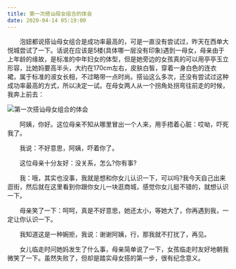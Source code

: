 ```yaml
---
title: 第一次搭讪母女组合的体会
date: 2020-04-14 05:19:00
---
```




　　泡妞都说搭讪母女组合是成功率最高的，可是一直没有尝试过，昨天在西单大悦城尝试了一下。话说在应该是5楼(具体哪一层没有印象)遇到一母女，母亲由于上年龄的缘故，是标准的中年妇女的体型，但是她旁边的女孩真的可以用亭亭玉立形容，比她妈要高半头，大约在170cm左右，皮肤白皙，穿着一身白色的连衣裙，属于标准的淑女长相，不过略带一点时尚。搭讪这么多次，还没有尝试过这种成功率最高的方式，所以决定一试。在母女两人从一个拐角处拐弯往前走的时候，我奔上前去：

![第一次搭讪母女组合的体会](/img/3fde183f3539648156f30147a54fa0d4.jpg)

　　阿姨，你好。这位母亲不知从哪里冒出一个人来，用手捂着心脏：哎呦，吓死我了。

　　我说：不好意思，阿姨，吓着你了。

　　这位母亲十分友好：没关系，怎么?你有事?

　　我：哦，其实也没事，我就是想和你女儿认识一下，可以吗?我今天自己出来逛街，然后就在这里看到你跟你女儿一块逛商城，感觉你女儿挺不错的，就想认识一下。

　　母亲笑了一下：呵呵，真是不好意思，她还太小，等她大了，你再遇到我，一定让你认识一下。

　　我知道这是一种婉拒，我说：谢谢阿姨，行，那我就不打扰了，再见。

　　女儿临走时问她妈发生了什么事，母亲简单说了一下，女孩临走时友好地朝我微笑了一下。虽然失败了，但却是踏实母女搭的第一步，很有纪念意义。